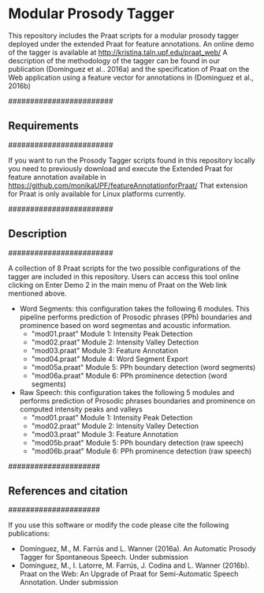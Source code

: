 # Modular Prosody Tagger
This repository includes the Praat scripts for a modular prosody tagger deployed under the extended Praat  for feature annotations.
An online demo of the tagger is available at http://kristina.taln.upf.edu/praat_web/
A description of the methodology of the tagger can be found in our publication (Domínguez et al.. 2016a) and the specification of Praat on the Web application using a feature vector for annotations in (Dominguez et al., 2016b)

########################
## Requirements
########################

If you want to run the Prosody Tagger scripts found in this repository locally you need to previously download and execute the Extended Praat for feature annotation available in https://github.com/monikaUPF/featureAnnotationforPraat/
That extension for Praat is only available for Linux platforms currently.

########################
## Description
########################

A collection of 8 Praat scripts for the two possible configurations of the tagger are included in this repository. Users can access this tool online clicking on Enter Demo 2 in the main menu of Praat on the Web link mentioned above.
  -  Word Segments: this configuration takes the following 6 modules. This pipeline performs prediction of Prosodic phrases (PPh) boundaries and prominence based on word segmentas and acoustic information.
      -  "mod01.praat" Module 1: Intensity Peak Detection
      -  "mod02.praat" Module 2: Intensity Valley Detection
      -  "mod03.praat" Module 3: Feature Annotation
      -  "mod04.praat" Module 4: Word Segment Export
      -  "mod05a.praat" Module 5: PPh boundary detection (word segments)
      -  "mod06a.praat" Module 6: PPh prominence detection (word segments)
  -  Raw Speech: this configuration takes the following 5 modules and performs prediction of Prosodic phrases boundaries and prominence on computed intensity peaks and valleys
      -  "mod01.praat" Module 1: Intensity Peak Detection
      -  "mod02.praat" Module 2: Intensity Valley Detection
      -  "mod03.praat" Module 3: Feature Annotation
      -  "mod05b.praat" Module 5: PPh boundary detection (raw speech)
      -  "mod06b.praat" Module 6: PPh prominence detection (raw speech)

#####################
## References and citation
#####################

If you use this software or modify the code please cite the following publications:

  - Domínguez, M., M. Farrús and L. Wanner (2016a). An Automatic Prosody Tagger for Spontaneous Speech. Under submission
  - Domínguez, M., I. Latorre, M. Farrús, J. Codina and L. Wanner (2016b). Praat on the Web: An Upgrade of Praat for Semi-Automatic Speech Annotation. Under submission
